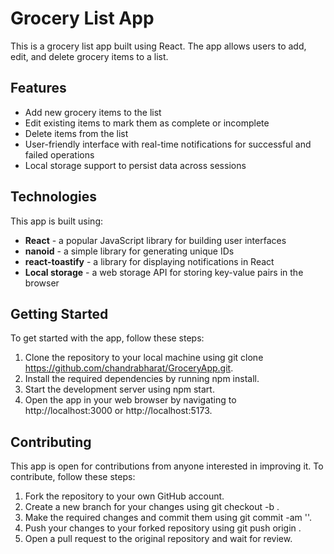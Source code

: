# **Grocery List App**

This is a grocery list app built using React. The app allows users to add, edit, and delete grocery items to a list.

## **Features**

- Add new grocery items to the list
- Edit existing items to mark them as complete or incomplete
- Delete items from the list
- User-friendly interface with real-time notifications for successful and failed operations
- Local storage support to persist data across sessions

## **Technologies**

This app is built using:

- **React** - a popular JavaScript library for building user interfaces
- **nanoid** - a simple library for generating unique IDs
- **react-toastify** - a library for displaying notifications in React
- **Local storage** - a web storage API for storing key-value pairs in the browser

## **Getting Started**

To get started with the app, follow these steps:

1. Clone the repository to your local machine using git clone https://github.com/chandrabharat/GroceryApp.git.
2. Install the required dependencies by running npm install.
3. Start the development server using npm start.
4. Open the app in your web browser by navigating to http://localhost:3000 or http://localhost:5173.

## **Contributing**

This app is open for contributions from anyone interested in improving it. To contribute, follow these steps:

1. Fork the repository to your own GitHub account.
2. Create a new branch for your changes using git checkout -b <branch-name>.
3. Make the required changes and commit them using git commit -am '<commit-message>'.
4. Push your changes to your forked repository using git push origin <branch-name>.
5. Open a pull request to the original repository and wait for review.

